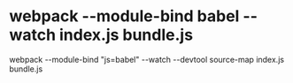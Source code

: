 # webpack --module-bind babel --watch index.js bundle.js
webpack --module-bind "js=babel" --watch --devtool source-map index.js bundle.js
